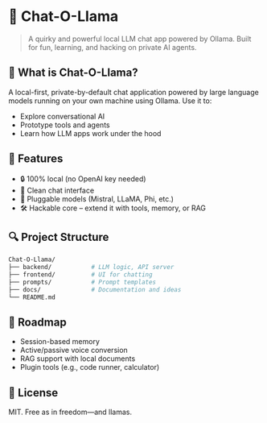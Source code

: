# 🦙 Chat-O-Llama

> A quirky and powerful local LLM chat app powered by Ollama. Built for fun, learning, and hacking on private AI agents.

## 🎯 What is Chat-O-Llama?

A local-first, private-by-default chat application powered by large language models running on your own machine using Ollama. Use it to:

- Explore conversational AI
- Prototype tools and agents
- Learn how LLM apps work under the hood

## 🧰 Features

- 🔒 100% local (no OpenAI key needed)
- 💬 Clean chat interface
- 🧠 Pluggable models (Mistral, LLaMA, Phi, etc.)
- 🛠️ Hackable core – extend it with tools, memory, or RAG

## 🔍 Project Structure
```bash
Chat-O-Llama/
├── backend/           # LLM logic, API server
├── frontend/          # UI for chatting
├── prompts/           # Prompt templates
├── docs/              # Documentation and ideas
└── README.md
```
## 🔮 Roadmap
- Session-based memory
- Active/passive voice conversion
- RAG support with local documents
- Plugin tools (e.g., code runner, calculator)

## 🧙 License

MIT. Free as in freedom—and llamas.


